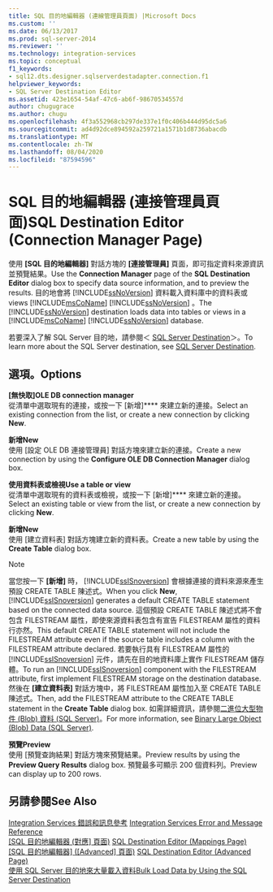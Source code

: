 ```yaml
---
title: SQL 目的地編輯器 (連線管理員頁面) |Microsoft Docs
ms.custom: ''
ms.date: 06/13/2017
ms.prod: sql-server-2014
ms.reviewer: ''
ms.technology: integration-services
ms.topic: conceptual
f1_keywords:
- sql12.dts.designer.sqlserverdestadapter.connection.f1
helpviewer_keywords:
- SQL Server Destination Editor
ms.assetid: 423e1654-54af-47c6-ab6f-98670534557d
author: chugugrace
ms.author: chugu
ms.openlocfilehash: 4f3a552968cb297de337e1f0c406b444d95dc5a6
ms.sourcegitcommit: ad4d92dce894592a259721a1571b1d8736abacdb
ms.translationtype: MT
ms.contentlocale: zh-TW
ms.lasthandoff: 08/04/2020
ms.locfileid: "87594596"
---
```

# <a name="sql-destination-editor-connection-manager-page"></a><span data-ttu-id="e25ed-102">SQL 目的地編輯器 (連接管理員頁面)</span><span class="sxs-lookup"><span data-stu-id="e25ed-102">SQL Destination Editor (Connection Manager Page)</span></span>
  <span data-ttu-id="e25ed-103">使用 **[SQL 目的地編輯器]** 對話方塊的 **[連接管理員]** 頁面，即可指定資料來源資訊並預覽結果。</span><span class="sxs-lookup"><span data-stu-id="e25ed-103">Use the **Connection Manager** page of the **SQL Destination Editor** dialog box to specify data source information, and to preview the results.</span></span> <span data-ttu-id="e25ed-104">目的地會將 [!INCLUDE[ssNoVersion](../includes/ssnoversion-md.md)] 資料載入資料庫中的資料表或 views [!INCLUDE[msCoName](../includes/msconame-md.md)] [!INCLUDE[ssNoVersion](../includes/ssnoversion-md.md)] 。</span><span class="sxs-lookup"><span data-stu-id="e25ed-104">The [!INCLUDE[ssNoVersion](../includes/ssnoversion-md.md)] destination loads data into tables or views in a [!INCLUDE[msCoName](../includes/msconame-md.md)] [!INCLUDE[ssNoVersion](../includes/ssnoversion-md.md)] database.</span></span>  
  
 <span data-ttu-id="e25ed-105">若要深入了解 SQL Server 目的地，請參閱＜ [SQL Server Destination](data-flow/sql-server-destination.md)＞。</span><span class="sxs-lookup"><span data-stu-id="e25ed-105">To learn more about the SQL Server destination, see [SQL Server Destination](data-flow/sql-server-destination.md).</span></span>  
  
## <a name="options"></a><span data-ttu-id="e25ed-106">選項。</span><span class="sxs-lookup"><span data-stu-id="e25ed-106">Options</span></span>  
 <span data-ttu-id="e25ed-107">**[無快取]**</span><span class="sxs-lookup"><span data-stu-id="e25ed-107">**OLE DB connection manager**</span></span>  
 <span data-ttu-id="e25ed-108">從清單中選取現有的連接，或按一下 [新增]\*\*\*\* 來建立新的連接。</span><span class="sxs-lookup"><span data-stu-id="e25ed-108">Select an existing connection from the list, or create a new connection by clicking **New**.</span></span>  
  
 <span data-ttu-id="e25ed-109">**新增**</span><span class="sxs-lookup"><span data-stu-id="e25ed-109">**New**</span></span>  
 <span data-ttu-id="e25ed-110">使用 [設定 OLE DB 連接管理員]  對話方塊來建立新的連接。</span><span class="sxs-lookup"><span data-stu-id="e25ed-110">Create a new connection by using the **Configure OLE DB Connection Manager** dialog box.</span></span>  
  
 <span data-ttu-id="e25ed-111">**使用資料表或檢視**</span><span class="sxs-lookup"><span data-stu-id="e25ed-111">**Use a table or view**</span></span>  
 <span data-ttu-id="e25ed-112">從清單中選取現有的資料表或檢視，或按一下 [新增]\*\*\*\* 來建立新的連接。</span><span class="sxs-lookup"><span data-stu-id="e25ed-112">Select an existing table or view from the list, or create a new connection by clicking **New**.</span></span>  
  
 <span data-ttu-id="e25ed-113">**新增**</span><span class="sxs-lookup"><span data-stu-id="e25ed-113">**New**</span></span>  
 <span data-ttu-id="e25ed-114">使用 [建立資料表]  對話方塊建立新的資料表。</span><span class="sxs-lookup"><span data-stu-id="e25ed-114">Create a new table by using the **Create Table** dialog box.</span></span>  
  
> [!NOTE]  
>  <span data-ttu-id="e25ed-115">當您按一下 **[新增]** 時， [!INCLUDE[ssISnoversion](../includes/ssisnoversion-md.md)] 會根據連接的資料來源來產生預設 CREATE TABLE 陳述式。</span><span class="sxs-lookup"><span data-stu-id="e25ed-115">When you click **New**, [!INCLUDE[ssISnoversion](../includes/ssisnoversion-md.md)] generates a default CREATE TABLE statement based on the connected data source.</span></span> <span data-ttu-id="e25ed-116">這個預設 CREATE TABLE 陳述式將不會包含 FILESTREAM 屬性，即使來源資料表包含有宣告 FILESTREAM 屬性的資料行亦然。</span><span class="sxs-lookup"><span data-stu-id="e25ed-116">This default CREATE TABLE statement will not include the FILESTREAM attribute even if the source table includes a column with the FILESTREAM attribute declared.</span></span> <span data-ttu-id="e25ed-117">若要執行具有 FILESTREAM 屬性的 [!INCLUDE[ssISnoversion](../includes/ssisnoversion-md.md)] 元件，請先在目的地資料庫上實作 FILESTREAM 儲存體。</span><span class="sxs-lookup"><span data-stu-id="e25ed-117">To run an [!INCLUDE[ssISnoversion](../includes/ssisnoversion-md.md)] component with the FILESTREAM attribute, first implement FILESTREAM storage on the destination database.</span></span> <span data-ttu-id="e25ed-118">然後在 **[建立資料表]** 對話方塊中，將 FILESTREAM 屬性加入至 CREATE TABLE 陳述式。</span><span class="sxs-lookup"><span data-stu-id="e25ed-118">Then, add the FILESTREAM attribute to the CREATE TABLE statement in the **Create Table** dialog box.</span></span> <span data-ttu-id="e25ed-119">如需詳細資訊，請參閱[二進位大型物件 &#40;Blob&#41; 資料 &#40;SQL Server&#41;](../relational-databases/blob/binary-large-object-blob-data-sql-server.md)。</span><span class="sxs-lookup"><span data-stu-id="e25ed-119">For more information, see [Binary Large Object &#40;Blob&#41; Data &#40;SQL Server&#41;](../relational-databases/blob/binary-large-object-blob-data-sql-server.md).</span></span>  
  
 <span data-ttu-id="e25ed-120">**預覽**</span><span class="sxs-lookup"><span data-stu-id="e25ed-120">**Preview**</span></span>  
 <span data-ttu-id="e25ed-121">使用 [預覽查詢結果]  對話方塊來預覽結果。</span><span class="sxs-lookup"><span data-stu-id="e25ed-121">Preview results by using the **Preview Query Results** dialog box.</span></span> <span data-ttu-id="e25ed-122">預覽最多可顯示 200 個資料列。</span><span class="sxs-lookup"><span data-stu-id="e25ed-122">Preview can display up to 200 rows.</span></span>  
  
## <a name="see-also"></a><span data-ttu-id="e25ed-123">另請參閱</span><span class="sxs-lookup"><span data-stu-id="e25ed-123">See Also</span></span>  
 <span data-ttu-id="e25ed-124">[Integration Services 錯誤和訊息參考](../../2014/integration-services/integration-services-error-and-message-reference.md) </span><span class="sxs-lookup"><span data-stu-id="e25ed-124">[Integration Services Error and Message Reference](../../2014/integration-services/integration-services-error-and-message-reference.md) </span></span>  
 <span data-ttu-id="e25ed-125">[[SQL 目的地編輯器 &#40;對應] 頁面&#41;](../../2014/integration-services/sql-destination-editor-mappings-page.md) </span><span class="sxs-lookup"><span data-stu-id="e25ed-125">[SQL Destination Editor &#40;Mappings Page&#41;](../../2014/integration-services/sql-destination-editor-mappings-page.md) </span></span>  
 <span data-ttu-id="e25ed-126">[[SQL 目的地編輯器] &#40;[Advanced] 頁面&#41;](../../2014/integration-services/sql-destination-editor-advanced-page.md) </span><span class="sxs-lookup"><span data-stu-id="e25ed-126">[SQL Destination Editor &#40;Advanced Page&#41;](../../2014/integration-services/sql-destination-editor-advanced-page.md) </span></span>  
 [<span data-ttu-id="e25ed-127">使用 SQL Server 目的地來大量載入資料</span><span class="sxs-lookup"><span data-stu-id="e25ed-127">Bulk Load Data by Using the SQL Server Destination</span></span>](data-flow/bulk-load-data-by-using-the-sql-server-destination.md)  
  
  
